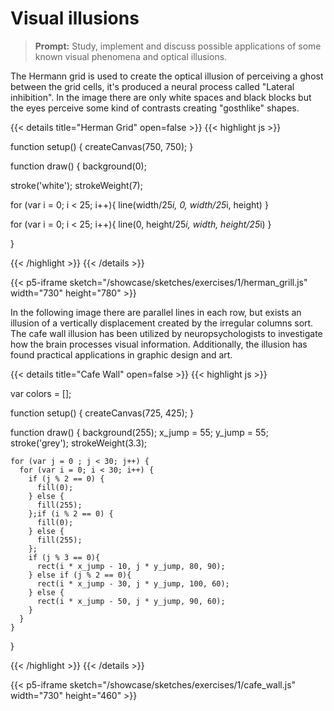 # Visual illusions
>**Prompt:** Study, implement and discuss possible applications of some known visual phenomena and optical illusions.
>

The Hermann grid is used to create the optical illusion of perceiving a ghost between the grid cells, it's
produced a neural process called "Lateral inhibition". In the image there are only white spaces and black blocks
but the eyes perceive some kind of contrasts creating "gosthlike" shapes.  

{{< details title="Herman Grid" open=false >}} {{< highlight js >}}

function setup() {
  createCanvas(750, 750);
}

function draw() {
  background(0);

  stroke('white');
  strokeWeight(7);

  for (var i = 0; i < 25; i++){ 
    line(width/25*i, 0, width/25*i, height)
  }

  for (var i = 0; i < 25; i++){ 
    line(0, height/25*i, width, height/25*i)
  }

}

{{< /highlight >}} {{< /details >}}

{{< p5-iframe sketch="/showcase/sketches/exercises/1/herman_grill.js" width="730" height="780" >}}

In the following image there are parallel lines in each row, but exists an illusion of a vertically displacement created by the
irregular columns sort. The cafe wall illusion has been utilized by neuropsychologists to investigate how the brain processes visual information. Additionally, the illusion has found practical applications in graphic design and art.

{{< details title="Cafe Wall" open=false >}} {{< highlight js >}}

var colors = [];

function setup() {
  createCanvas(725, 425);
}

function draw() {
  background(255);
  x_jump = 55;
  y_jump = 55;
  stroke('grey');
  strokeWeight(3.3);

    for (var j = 0 ; j < 30; j++) {
      for (var i = 0; i < 30; i++) {
        if (j % 2 == 0) {
          fill(0);
        } else {
          fill(255);
        };if (i % 2 == 0) {
          fill(0);
        } else {
          fill(255);
        };
        if (j % 3 == 0){
          rect(i * x_jump - 10, j * y_jump, 80, 90);
        } else if (j % 2 == 0){
          rect(i * x_jump - 30, j * y_jump, 100, 60);
        } else {
          rect(i * x_jump - 50, j * y_jump, 90, 60);
        }
      }
    }
}

{{< /highlight >}} {{< /details >}}

{{< p5-iframe sketch="/showcase/sketches/exercises/1/cafe_wall.js" width="730" height="460" >}}
